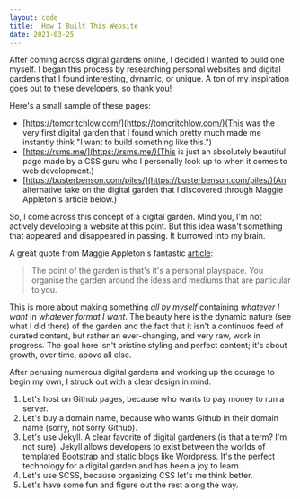 ```yaml
---
layout: code
title:  How I Built This Website
date: 2021-03-25
---
```


After coming across digital gardens online, I decided I wanted to build one myself. I began this process by researching personal websites and digital gardens that I found interesting, dynamic, or unique. A ton of my inspiration goes out to these developers, so thank you!

Here's a small sample of these pages:
- [https://tomcritchlow.com/](https://tomcritchlow.com/)(This was the very first digital garden that I found which pretty much made me instantly think "I want to build something like this.")
- [https://rsms.me/](https://rsms.me/)(This is just an absolutely beautiful page made by a CSS guru who I personally look up to when it comes to web development.)
- [https://busterbenson.com/piles/](https://busterbenson.com/piles/)(An alternative take on the digital garden that I discovered through Maggie Appleton's article below.)

So, I come across this concept of a digital garden. Mind you, I'm not actively developing a website at this point. But this idea wasn't something that appeared and disappeared in passing. It burrowed into my brain.

A great quote from Maggie Appleton's fantastic [article](https://maggieappleton.com/garden-history):

>The point of the garden is that's it's a personal playspace. You organise the garden around the ideas and mediums that are particular to you.

This is more about making something *all by myself* containing *whatever I want* in *whatever format I want*. The beauty here is the dynamic nature (see what I did there) of the garden and the fact that it isn't a continuos feed of curated content, but rather an ever-changing, and very raw, work in progress. The goal here isn't pristine styling and perfect content; it's about growth, over time, above all else.


After perusing numerous digital gardens and working up the courage to begin my own, I struck out with a clear design in mind.

1. Let's host on Github pages, because who wants to pay money to run a server.
2. Let's buy a domain name, because who wants Github in their domain name (sorry, not sorry Github).
3. Let's use Jekyll. A clear favorite of digital gardeners (is that a term? I'm not sure), Jekyll allows developers to exist between the worlds of templated Bootstrap and static blogs like Wordpress. It's the perfect technology for a digital garden and has been a joy to learn.
4. Let's use SCSS, because organizing CSS let's me think better.
5. Let's have some fun and figure out the rest along the way.
